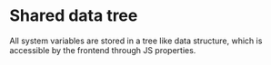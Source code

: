 ---
---

# Shared data tree

All system variables are stored in a tree like data structure, which is accessible by the frontend through JS properties.
